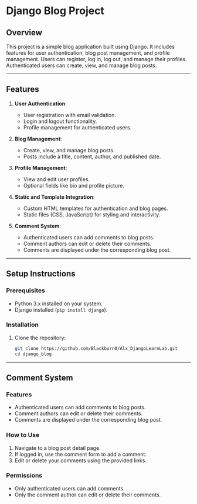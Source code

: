 # Django Blog Project

## Overview
This project is a simple blog application built using Django. It includes features for user authentication, blog post management, and profile management. Users can register, log in, log out, and manage their profiles. Authenticated users can create, view, and manage blog posts.

---

## Features
1. **User Authentication**:
   - User registration with email validation.
   - Login and logout functionality.
   - Profile management for authenticated users.

2. **Blog Management**:
   - Create, view, and manage blog posts.
   - Posts include a title, content, author, and published date.

3. **Profile Management**:
   - View and edit user profiles.
   - Optional fields like bio and profile picture.

4. **Static and Template Integration**:
   - Custom HTML templates for authentication and blog pages.
   - Static files (CSS, JavaScript) for styling and interactivity.

5. **Comment System**:
   - Authenticated users can add comments to blog posts.
   - Comment authors can edit or delete their comments.
   - Comments are displayed under the corresponding blog post.

---

## Setup Instructions

### Prerequisites
- Python 3.x installed on your system.
- Django installed (`pip install django`).

### Installation
1. Clone the repository:
   ```bash
   git clone https://github.com/Blackburn0/Alx_DjangoLearnLab.git
   cd django_blog

---

## Comment System

### Features
- Authenticated users can add comments to blog posts.
- Comment authors can edit or delete their comments.
- Comments are displayed under the corresponding blog post.

### How to Use
1. Navigate to a blog post detail page.
2. If logged in, use the comment form to add a comment.
3. Edit or delete your comments using the provided links.

### Permissions
- Only authenticated users can add comments.
- Only the comment author can edit or delete their comments.
